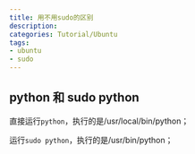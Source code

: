 ```yaml
---
title: 用不用sudo的区别
description:
categories: Tutorial/Ubuntu
tags: 
- ubuntu
- sudo
---
```



## python 和 sudo python

直接运行```python```，执行的是/usr/local/bin/python；

运行```sudo python```，执行的是/usr/bin/python；